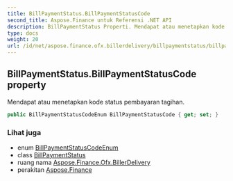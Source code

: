 ```yaml
---
title: BillPaymentStatus.BillPaymentStatusCode
second_title: Aspose.Finance untuk Referensi .NET API
description: BillPaymentStatus Properti. Mendapat atau menetapkan kode status pembayaran tagihan.
type: docs
weight: 20
url: /id/net/aspose.finance.ofx.billerdelivery/billpaymentstatus/billpaymentstatuscode/
---
```

## BillPaymentStatus.BillPaymentStatusCode property

Mendapat atau menetapkan kode status pembayaran tagihan.

```csharp
public BillPaymentStatusCodeEnum BillPaymentStatusCode { get; set; }
```

### Lihat juga

* enum [BillPaymentStatusCodeEnum](../../billpaymentstatuscodeenum/)
* class [BillPaymentStatus](../)
* ruang nama [Aspose.Finance.Ofx.BillerDelivery](../../billpaymentstatus/)
* perakitan [Aspose.Finance](../../../)


